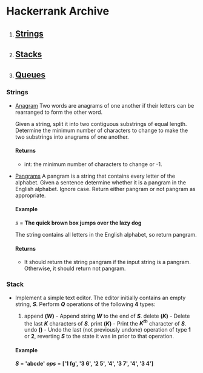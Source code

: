 # Hackerrank Archive

1. ## [Strings](#strings)
1. ## [Stacks](#stacks)
3. ## [Queues](###Queues)


### Strings

- [Anagram](https://github.com/papilo-cloud/Python_Data_Structures-/blob/main/Hackerrank/strings/anagram.py) Two words are anagrams of one another if their letters can be rearranged to form the other word.

    Given a string, split it into two contiguous substrings of equal length. Determine the minimum number of characters to change to make the two substrings into anagrams of one another.

    #### Returns
    - int: the minimum number of characters to change or -1.
- [Pangrams](https://github.com/papilo-cloud/Python_Data_Structures-/blob/main/Hackerrank/strings/pangram.py) A pangram is a string that contains every letter of the alphabet. Given a sentence determine whether it is a pangram in the English alphabet. Ignore case. Return either pangram or not pangram as appropriate.

    #### Example
    *s* = __The quick brown box jumps over the lazy dog__

    The string contains all letters in the English alphabet, so return pangram.

    #### Returns
    - It should return the string pangram if the input string is a pangram. Otherwise, it should return not pangram.


### Stack

- Implement a simple text editor. The editor initially contains an empty string, __*S*__. Perform  __*Q*__ operations of the following __4__ types:

    1. append __(*W*)__ - Append string __*W*__ to the end of __*S*__.
    delete __(*K*)__ - Delete the last __*K*__ characters of __*S*__.
    print __(*K*)__ - Print the __*K<sup>th</sup>*__ character of __*S*__.
    undo __()__ - Undo the last (not previously undone) operation of type __1__ or __2__, reverting __*S*__ to the state it was in prior to that operation.

    #### Example
    __*S*__ = __'abcde'__
    __*ops*__ = __['1 fg', '3 6', '2 5', '4', '3 7', '4', '3 4']__





